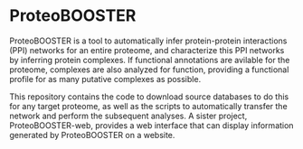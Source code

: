 # ProteoBOOSTER

ProteoBOOSTER is a tool to automatically infer protein-protein interactions (PPI) networks for an entire proteome, and characterize this PPI networks by inferring protein complexes. If functional annotations are avilable for the proteome, complexes are also analyzed for function, providing a functional profile for as many putative complexes as possible.

This repository contains the code to download source databases to do this for any target proteome, as well as the scripts to automatically transfer the network and perform the subsequent analyses. A sister project, ProteoBOOSTER-web, provides a web interface that can display information generated by ProteoBOOSTER on a website.
